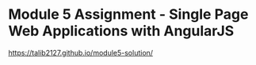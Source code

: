 # Module 5 Assignment - Single Page Web Applications with AngularJS

https://talib2127.github.io/module5-solution/
